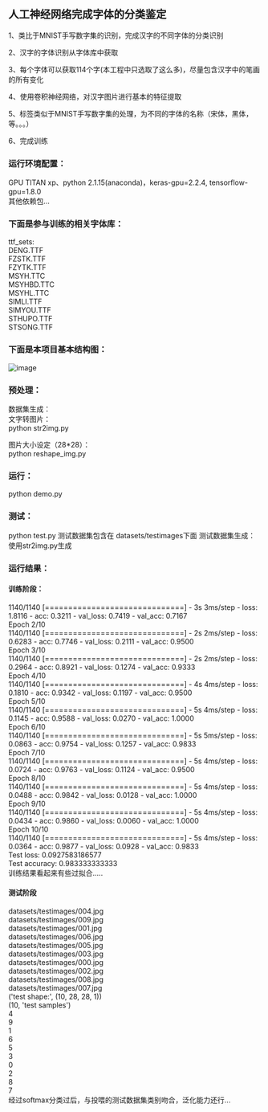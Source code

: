 ## 人工神经网络完成字体的分类鉴定  

1、类比于MNIST手写数字集的识别，完成汉字的不同字体的分类识别  

2、汉字的字体识别从字体库中获取  
 
3、每个字体可以获取114个字(本工程中只选取了这么多)，尽量包含汉字中的笔画的所有变化  

4、使用卷积神经网络，对汉字图片进行基本的特征提取  

5、标签类似于MNIST手写数字集的处理，为不同的字体的名称（宋体，黑体，等。。。）  

6、完成训练

### 运行环境配置：  
GPU TITAN xp、python 2.1.15(anaconda)，keras-gpu=2.2.4, tensorflow-gpu=1.8.0  
其他依赖包...  

### 下面是参与训练的相关字体库：  
ttf_sets:  
DENG.TTF  
FZSTK.TTF  
FZYTK.TTF  
MSYH.TTC  
MSYHBD.TTC  
MSYHL.TTC   
SIMLI.TTF  
SIMYOU.TTF  
STHUPO.TTF  
STSONG.TTF  

### 下面是本项目基本结构图：  
![image](https://github.com/Toneywen/writing_character_realizing/blob/master/writing_word_realizing/configs/%E7%BB%93%E6%9E%84%E5%9B%BE.jpg)
  
### 预处理：  
数据集生成：  
  文字转图片：  
  python str2img.py   
    
  图片大小设定（28*28）：  
  python reshape_img.py  
    
  
### 运行：  
python demo.py  
  
### 测试：  
python test.py
测试数据集包含在 datasets/testimages下面
测试数据集生成：使用str2img.py生成

### 运行结果：
#### 训练阶段：
1140/1140 [==============================] - 3s 3ms/step - loss: 1.8116 - acc: 0.3211 - val_loss: 0.7419 - val_acc: 0.7167  
Epoch 2/10  
1140/1140 [==============================] - 2s 2ms/step - loss: 0.6283 - acc: 0.7746 - val_loss: 0.2111 - val_acc: 0.9500  
Epoch 3/10  
1140/1140 [==============================] - 2s 2ms/step - loss: 0.2964 - acc: 0.8921 - val_loss: 0.1274 - val_acc: 0.9333  
Epoch 4/10  
1140/1140 [==============================] - 4s 4ms/step - loss: 0.1810 - acc: 0.9342 - val_loss: 0.1197 - val_acc: 0.9500  
Epoch 5/10  
1140/1140 [==============================] - 5s 4ms/step - loss: 0.1145 - acc: 0.9588 - val_loss: 0.0270 - val_acc: 1.0000  
Epoch 6/10  
1140/1140 [==============================] - 5s 5ms/step - loss: 0.0863 - acc: 0.9754 - val_loss: 0.1257 - val_acc: 0.9833  
Epoch 7/10  
1140/1140 [==============================] - 5s 4ms/step - loss: 0.0724 - acc: 0.9763 - val_loss: 0.1124 - val_acc: 0.9500  
Epoch 8/10  
1140/1140 [==============================] - 5s 4ms/step - loss: 0.0488 - acc: 0.9842 - val_loss: 0.0128 - val_acc: 1.0000  
Epoch 9/10  
1140/1140 [==============================] - 5s 4ms/step - loss: 0.0434 - acc: 0.9860 - val_loss: 0.0060 - val_acc: 1.0000  
Epoch 10/10  
1140/1140 [==============================] - 5s 4ms/step - loss: 0.0364 - acc: 0.9877 - val_loss: 0.0928 - val_acc: 0.9833  
Test loss: 0.0927583186577  
Test accuracy: 0.983333333333  
训练结果看起来有些过拟合.....

#### 测试阶段
datasets/testimages/004.jpg  
datasets/testimages/009.jpg  
datasets/testimages/001.jpg  
datasets/testimages/006.jpg  
datasets/testimages/005.jpg  
datasets/testimages/003.jpg  
datasets/testimages/000.jpg  
datasets/testimages/002.jpg  
datasets/testimages/008.jpg  
datasets/testimages/007.jpg  
('test shape:', (10, 28, 28, 1))  
(10, 'test samples')  
4  
9  
1  
6  
5  
3  
0  
2  
8  
7  
经过softmax分类过后，与投喂的测试数据集类别吻合，泛化能力还行...
